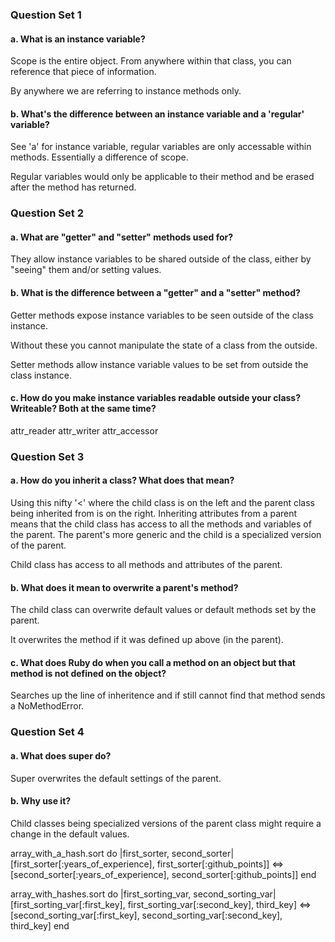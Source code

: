 ### Question Set 1

#### a. What is an instance variable?

Scope is the entire object. From anywhere within that class, you can reference that piece of information.

By anywhere we are referring to instance methods only.

#### b. What's the difference between an instance variable and a 'regular' variable?

See 'a' for instance variable, regular variables are only accessable within methods. Essentially a difference of scope.

Regular variables would only be applicable to their method and be erased after the method has returned.

### Question Set 2

#### a. What are "getter" and "setter" methods used for?

They allow instance variables to be shared outside of the class, either by "seeing" them and/or setting values.

#### b. What is the difference between a "getter" and a "setter" method?

Getter methods expose instance variables to be seen outside of the class instance.

Without these you cannot manipulate the state of a class from the outside.

Setter methods allow instance variable values to be set from outside the class instance.

#### c. How do you make instance variables readable outside your class? Writeable? Both at the same time?

attr_reader
attr_writer
attr_accessor

### Question Set 3

#### a. How do you inherit a class? What does that mean?

Using this nifty '<' where the child class is on the left and the parent class being inherited from is on the right. Inheriting attributes from a parent means that the child class has access to all the methods and variables of the parent. The parent's more generic and the child is a specialized version of the parent.


Child class has access to all methods and attributes of the parent.

#### b. What does it mean to overwrite a parent's method?

The child class can overwrite default values or default methods set by the parent.

It overwrites the method if it was defined up above (in the parent).

#### c. What does Ruby do when you call a method on an object but that method is not defined on the object?

Searches up the line of inheritence and if still cannot find that method sends a NoMethodError.

### Question Set 4

#### a. What does super do?

Super overwrites the default settings of the parent.

#### b. Why use it?

Child classes being specialized versions of the parent class might require a change in the default values.






array_with_a_hash.sort do |first_sorter, second_sorter|
  [first_sorter[:years_of_experience], first_sorter[:github_points]] <=>
  [second_sorter[:years_of_experience], second_sorter[:github_points]]
end


array_with_hashes.sort do |first_sorting_var, second_sorting_var| 
  [first_sorting_var[:first_key], first_sorting_var[:second_key], third_key] <=>
  [second_sorting_var[:first_key], second_sorting_var[:second_key], third_key]
end

























